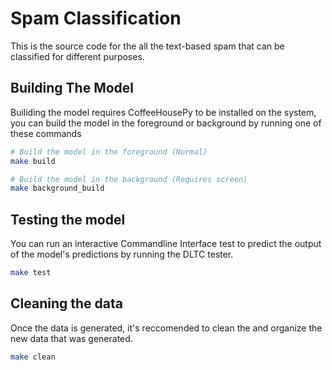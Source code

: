 # Spam Classification

This is the source code for the all the text-based spam that can be classified
for different purposes.

## Building The Model

Builiding the model requires CoffeeHousePy to be installed on the system, 
you can build the model in the foreground or background by running one of
these commands

```sh
# Build the model in the foreground (Normal)
make build

# Build the model in the background (Requires screen)
make background_build
```


## Testing the model

You can run an interactive Commandline Interface test to predict
the output of the model's predictions by running the DLTC tester.

```sh
make test
```


## Cleaning the data

Once the data is generated, it's reccomended to clean the and
organize the new data that was generated.

```sh
make clean
```